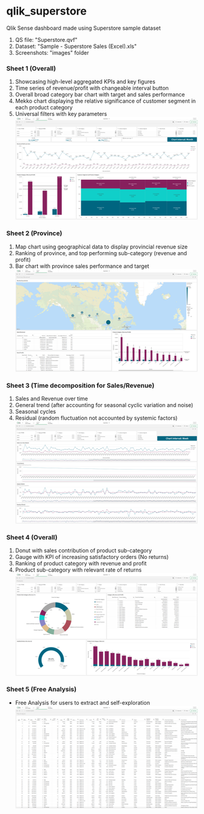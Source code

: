 # qlik_superstore
Qlik Sense dashboard made using Superstore sample dataset 
1. QS file: "Superstore.qvf"
2. Dataset: "Sample - Superstore Sales (Excel).xls"
3. Screenshots: "images" folder

### Sheet 1 (Overall)
1. Showcasing high-level aggregated KPIs and key figures
2. Time series of revenue/profit with changeable interval button
3. Overall broad category bar chart with target and sales performance
4. Mekko chart displaying the relative significance of customer segment in each product category
5. Universal filters with key parameters
![alt text](https://github.com/samuelevo91/qlik_superstore/blob/main/images/QLIK01.png)


### Sheet 2 (Province)
1. Map chart using geographical data to display provincial revenue size
2. Ranking of province, and top performing sub-category (revenue and profit)
3. Bar chart with province sales performance and target 
![alt text](https://github.com/samuelevo91/qlik_superstore/blob/main/images/QLIK02.png)


### Sheet 3 (Time decomposition for Sales/Revenue)
1. Sales and Revenue over time
2. General trend (after accounting for seasonal cyclic variation and noise)
3. Seasonal cycles
4. Residual (random fluctuation not accounted by systemic factors)
![alt text](https://github.com/samuelevo91/qlik_superstore/blob/main/images/QLIK03.png)

### Sheet 4 (Overall)
1. Donut with sales contribution of product sub-category
2. Gauge with KPI of increasing satisfactory orders (No returns)
3. Ranking of product category with revenue and profit
4. Product sub-category with relevant rate of returns
![alt text](https://github.com/samuelevo91/qlik_superstore/blob/main/images/QLIK04.png)

### Sheet 5 (Free Analysis)
- Free Analysis for users to extract and self-exploration
![alt text](https://github.com/samuelevo91/qlik_superstore/blob/main/images/QLIK05.png)
